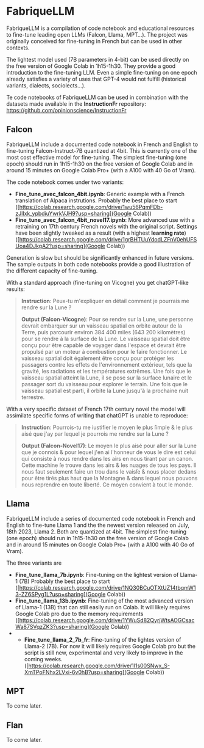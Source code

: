# FabriqueLLM

FabriqueLLM is a compilation of code notebook and educational resources to fine-tune leading open LLMs (Falcon, Llama, MPT…). The project was originally conceived for fine-tuning in French but can be used in other contexts.

The lightest model used (7B parameters in 4-bit) can be used directly on the free version of Google Colab in 1h15-1h30. They provide a good introduction to the fine-tuning LLM. Even a simple fine-tuning on one epoch already satisfies a variety of uses that GPT-4 would not fulfill (historical variants, dialects, sociolects…).

Te code notebooks of FabriqueLLM can be used in combination with the datasets made available in the **InstructionFr** repository: https://github.com/opinionscience/InstructionFr

## Falcon
FabriqueLLM include a documented code notebook in French and English to fine-tuning Falcon-Instruct-7B quantized at 4bit. This is currently one of the most cost effective model for fine-tuning. The simplest fine-tuning (one epoch) should run in 1h15-1h30 on the free version of Google Colab and in around 15 minutes on Google Colab Pro+ (with a A100 with 40 Go of Vram).

The code notebook comes under two variants:
* **Fine_tune_avec_falcon_4bit.ipynb**: Generic example with a French translation of Alpaca instrutions. Probably the best place to start ([https://colab.research.google.com/drive/1wu56PqmFDb-zJlIxk_ypbdiuYwrkVJH9?usp=sharing](Google Colab))
* **Fine_tune_avec_falcon_4bit_novel17.ipynb**: More advanced use with a retraining on 17th century French novels with the original script. Settings have been slightly tweaked as a result (with a highest **learning rate**) ([https://colab.research.google.com/drive/1grBHTUuYdodLZFnV0ehUFSUoa4DJkgA2?usp=sharing](Google Colab))

Generation is slow but should be significantly enhanced in future versions. The sample outputs in both code notebooks provide a good illustration of the different capacity of fine-tuning.

With a standard approach (fine-tuning on Vicogne) you get chatGPT-like results:

> **Instruction**: Peux-tu m'expliquer en détail comment je pourrais me rendre sur la Lune ?
> 
> **Output (Falcon-Vicogne)**: Pour se rendre sur la Lune, une personne devrait embarquer sur un vaisseau spatial en orbite autour de la Terre, puis parcourir environ 384 400 miles (643 200 kilomètres) pour se rendre à la surface de la Lune. Le vaisseau spatial doit être conçu pour être capable de voyager dans l'espace et devrait être propulsé par un moteur à combustion pour le faire fonctionner. Le vaisseau spatial doit également être conçu pour protéger les passagers contre les effets de l'environnement extérieur, tels que la gravité, les radiations et les températures extrêmes. Une fois que le vaisseau spatial atteint la Lune, il se pose sur la surface lunaire et le passager sort du vaisseau pour explorer le terrain. Une fois que le vaisseau spatial est parti, il orbite la Lune jusqu'à la prochaine nuit terrestre.

With a very specific dataset of French 17th century novel the model will assimilate specific forms of writing that chatGPT is unable to reproduce:

> **Instruction**: Pourrois-tu me iustifier le moyen le plus ſimple & le plus aisé que j'ay par lequel je pourrois me rendre sur la Lune ?
> 
> **Output (Falcon-Novel17)**: Le moyen le plus aisé pour aller sur la Lune que je connois & pour lequel j'en ai l'honneur de vous le dire est celui qui consiste à nous rendre dans les airs en nous tirant par un canon. Cette machine ſe trouve dans les airs & les nuages de tous les pays. Il nous faut seulement faire un trou dans le vaisſe & nous placer dedans pour être tirés plus haut que la Montagne & dans lequel nous pouvons nous reprendre en toute liberté. Ce moyen convient à tout le monde.

## Llama
FabriqueLLM include a series of documented code notebook in French and English to fine-tune Llama 1 and the the newest version released on July, 18th 2023, Llama 2. Both are quantized at 4bit. The simplest fine-tuning (one epoch) should run in 1h15-1h30 on the free version of Google Colab and in around 15 minutes on Google Colab Pro+ (with a A100 with 40 Go of Vram).

The three variants are
* **Fine_tune_llama_7b.ipynb**: Fine-tuning on the lightest version of Llama-1 (7B) Probably the best place to start ([https://colab.research.google.com/drive/1NQ30BCuOTXtUZ14tbqmW13-ZZ6SPyg1L?usp=sharing](Google Colab))
* **Fine_tune_llama_13b.ipynb**: Fine-tuning of the most advanced version of Llama-1 (13B) that can still easily run on Colab. It will likely requires Google Colab pro due to the memory requirements ([https://colab.research.google.com/drive/1YWuSd82QyrjWtsAOGCsacWa87SVqzZK3?usp=sharing](Google Colab))
* * **Fine_tune_llama_2_7b_fr**: Fine-tuning of the lightes version of Llama-2 (7B). For now it will likely requires Google Colab pro but the script is still new, experimental and very likely to improve in the coming weeks. ([https://colab.research.google.com/drive/1l1s00SNwx_S-XmTPoFNhx2LVxi-6v0hB?usp=sharing](Google Colab))

## MPT
To come later.

## Flan
To come later.
